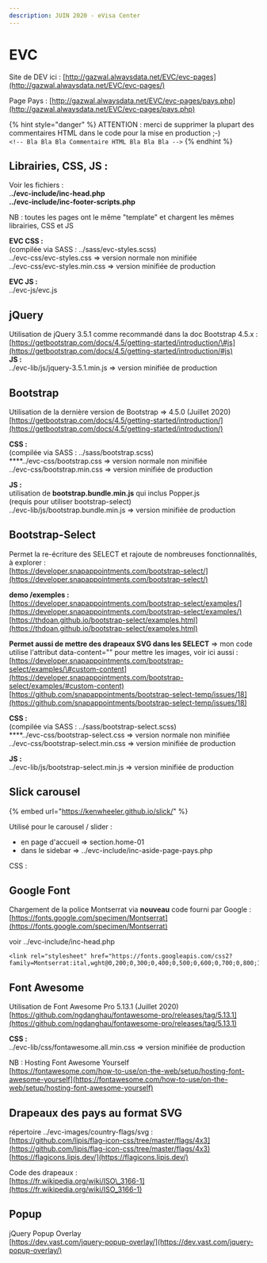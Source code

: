 ```yaml
---
description: JUIN 2020 - eVisa Center
---
```


# EVC

Site de DEV ici : [http://gazwal.alwaysdata.net/EVC/evc-pages](http://gazwal.alwaysdata.net/EVC/evc-pages/)

Page Pays : [http://gazwal.alwaysdata.net/EVC/evc-pages/pays.php](http://gazwal.alwaysdata.net/EVC/evc-pages/pays.php)

{% hint style="danger" %}
ATTENTION : merci de supprimer la plupart des commentaires HTML dans le code pour la mise en production ;-\)  
`<!-- Bla Bla Bla Commentaire HTML Bla Bla Bla -->`
{% endhint %}

## Librairies, CSS, JS :

Voir les fichiers :  
.**./evc-include/inc-head.php  
../evc-include/inc-footer-scripts.php**  
  
NB : toutes les pages ont le même "template" et chargent les mêmes librairies, CSS et JS

**EVC CSS :**  
\(compilée via SASS : ../sass/evc-styles.scss\)  
../evc-css/evc-styles.css =&gt; version normale non minifiée  
../evc-css/evc-styles.min.css =&gt; version minifiée de production

**EVC JS :**  
../evc-js/evc.js

## jQuery

Utilisation de jQuery 3.5.1 comme recommandé dans la doc Bootstrap 4.5.x :  
[https://getbootstrap.com/docs/4.5/getting-started/introduction/\#js](https://getbootstrap.com/docs/4.5/getting-started/introduction/#js)  
**JS :**  
../evc-lib/js/jquery-3.5.1.min.js =&gt; version minifiée de production

## Bootstrap

 Utilisation de la dernière version de Bootstrap =&gt; 4.5.0 \(Juillet 2020\)  
 [https://getbootstrap.com/docs/4.5/getting-started/introduction/](https://getbootstrap.com/docs/4.5/getting-started/introduction/)

**CSS :**  
\(compilée via SASS : ../sass/bootstrap.scss\)  
****../evc-css/bootstrap.css =&gt; version normale non minifiée  
../evc-css/bootstrap.min.css =&gt; version minifiée de production

**JS :**  
utilisation de **bootstrap.bundle.min.js** qui inclus Popper.js  
\(requis pour utiliser bootstrap-select\)  
../evc-lib/js/bootstrap.bundle.min.js =&gt; version minifiée de production

## Bootstrap-Select

Permet la re-écriture des SELECT et rajoute de nombreuses fonctionnalités, à explorer :  
[https://developer.snapappointments.com/bootstrap-select/](https://developer.snapappointments.com/bootstrap-select/)

**demo /exemples :**  
 [https://developer.snapappointments.com/bootstrap-select/examples/](https://developer.snapappointments.com/bootstrap-select/examples/)  
 [https://thdoan.github.io/bootstrap-select/examples.html](https://thdoan.github.io/bootstrap-select/examples.html)

**Permet aussi de mettre des drapeaux SVG dans les SELECT** =&gt; mon code utilise l'attribut data-content="" pour mettre les images, voir ici aussi :  
 [https://developer.snapappointments.com/bootstrap-select/examples/\#custom-content](https://developer.snapappointments.com/bootstrap-select/examples/#custom-content)  
 [https://github.com/snapappointments/bootstrap-select-temp/issues/18](https://github.com/snapappointments/bootstrap-select-temp/issues/18)

**CSS :**  
\(compilée via SASS : ../sass/bootstrap-select.scss\)  
****../evc-css/bootstrap-select.css =&gt; version normale non minifiée  
../evc-css/bootstrap-select.min.css =&gt; version minifiée de production

**JS :**  
../evc-lib/js/bootstrap-select.min.js =&gt; version minifiée de production

## Slick carousel

{% embed url="https://kenwheeler.github.io/slick/" %}

Utilisé pour le carousel / slider :  
- en page d'accueil =&gt; section.home-01  
- dans le sidebar =&gt; ../evc-include/inc-aside-page-pays.php

CSS :  


## Google Font

Chargement de la police Montserrat via **nouveau** code fourni par Google :  
[https://fonts.google.com/specimen/Montserrat](https://fonts.google.com/specimen/Montserrat)

voir ../evc-include/inc-head.php

```text
<link rel="stylesheet" href="https://fonts.googleapis.com/css2?family=Montserrat:ital,wght@0,200;0,300;0,400;0,500;0,600;0,700;0,800;1,200;1,300;1,400;1,500;1,600;1,700;1,800&display=swap">
```

## Font Awesome

Utilisation de Font Awesome Pro 5.13.1 \(Juillet 2020\)  
 [https://github.com/ngdanghau/fontawesome-pro/releases/tag/5.13.1](https://github.com/ngdanghau/fontawesome-pro/releases/tag/5.13.1)

**CSS :**  
../evc-lib/css/fontawesome.all.min.css =&gt; version minifiée de production

NB : Hosting Font Awesome Yourself  
[https://fontawesome.com/how-to-use/on-the-web/setup/hosting-font-awesome-yourself](https://fontawesome.com/how-to-use/on-the-web/setup/hosting-font-awesome-yourself)

## Drapeaux des pays au format SVG

répertoire ../evc-images/country-flags/svg :  
 [https://github.com/lipis/flag-icon-css/tree/master/flags/4x3](https://github.com/lipis/flag-icon-css/tree/master/flags/4x3)  
 [https://flagicons.lipis.dev/](https://flagicons.lipis.dev/)

Code des drapeaux :  
 [https://fr.wikipedia.org/wiki/ISO\_3166-1](https://fr.wikipedia.org/wiki/ISO_3166-1)

## 

## Popup

jQuery Popup Overlay  
 [https://dev.vast.com/jquery-popup-overlay/](https://dev.vast.com/jquery-popup-overlay/)  


